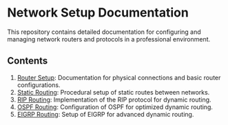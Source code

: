 # Network Setup Documentation

This repository contains detailed documentation for configuring and managing network routers and protocols in a professional environment.

## Contents

1. [Router Setup](router_setup.md): Documentation for physical connections and basic router configurations.
2. [Static Routing](static_routes.md): Procedural setup of static routes between networks.
3. [RIP Routing](rip_routes.md): Implementation of the RIP protocol for dynamic routing.
4. [OSPF Routing](ospf_routes.md): Configuration of OSPF for optimized dynamic routing.
5. [EIGRP Routing](eigrp_routes.md): Setup of EIGRP for advanced dynamic routing.

